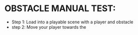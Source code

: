 # OBSTACLE MANUAL TEST:
* Step 1: Load into a playable scene with a player and obstacle
* step 2: Move your player towards the 